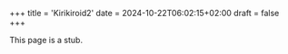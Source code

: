 +++
title = 'Kirikiroid2'
date = 2024-10-22T06:02:15+02:00
draft = false
+++

This page is a stub.


